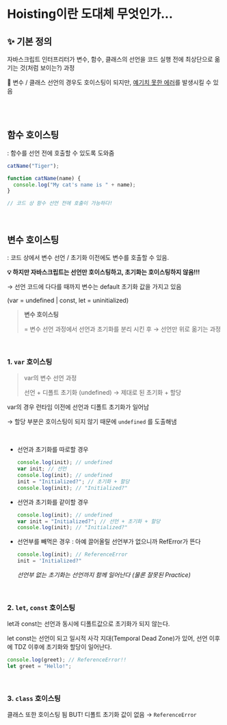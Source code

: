 # Hoisting이란 도대체 무엇인가...

## ✨ 기본 정의

자바스크립트 인터프리터가 변수, 함수, 클래스의 선언을 코드 실행 전에 최상단으로 옮기는 것(처럼 보이는?) 과정

🚧 변수 / 클래스 선언의 경우도 호이스팅이 되지만, <u>예기치 못한 에러</u>를 발생시킬 수 있음

<br/>
<br/>

## 함수 호이스팅

: 함수를 선언 전에 호출할 수 있도록 도와줌

```jsx
catName("Tiger");

function catName(name) {
  console.log("My cat's name is " + name);
}

// 코드 상 함수 선언 전에 호출이 가능하다!
```

<br/>

## 변수 호이스팅

: 코드 상에서 변수 선언 / 초기화 이전에도 변수를 호출할 수 있음.

**💡 하지만 자바스크립트는 선언만 호이스팅하고, 초기화는 호이스팅하지 않음!!!**

→ 선언 코드에 다다를 때까지 변수는 default 초기화 값을 가지고 있음

(var = undefined | const, let = uninitialized)

> **변수 호이스팅**
>
> = 변수 선언 과정에서 선언과 초기화를 분리 시킨 후 → 선언만 위로 옮기는 과정

<br>

### 1. `var` 호이스팅

> var의 변수 선언 과정
>
> 선언 + 디폴트 초기화 (undefined) → 제대로 된 초기화 + 할당

var의 경우 런타임 이전에 선언과 디폴트 초기화가 일어남

→ 할당 부분은 호이스팅이 되지 않기 때문에 `undefined` 를 도출해냄

<br>

- 선언과 초기화를 따로할 경우

  ```jsx
  console.log(init); // undefined
  var init; // 선언
  console.log(init); // undefined
  init = "Initialized?"; // 초기화 + 할당
  console.log(init); // "Initialized?"
  ```

- 선언과 초기화를 같이할 경우

  ```jsx
  console.log(init); // undefined
  var init = "Initialized?"; // 선언 + 초기화 + 할당
  console.log(init); // "Initialized?"
  ```

- 선언부를 빼먹은 경우 : 아예 끌어올릴 선언부가 없으니까 RefError가 뜬다

  ```jsx
  console.log(init); // ReferenceError
  init = 'Initialized?"
  ```

  _선언부 없는 초기화는 선언까지 함께 일어난다 (물론 잘못된 Practice)_

<br>

### 2. `let`, `const` 호이스팅

let과 const는 선언과 동시에 디폴트값으로 초기화가 되지 않는다.

let const는 선언이 되고 일시적 사각 지대(Temporal Dead Zone)가 있어, 선언 이후에 TDZ 이후에 초기화와 할당이 일어난다.

```jsx
console.log(greet); // ReferenceError!!
let greet = "Hello!";
```

<br>

### 3. `class` 호이스팅

클래스 또한 호이스팅 됨 BUT! 디폴트 초기화 값이 없음 → `ReferenceError`

